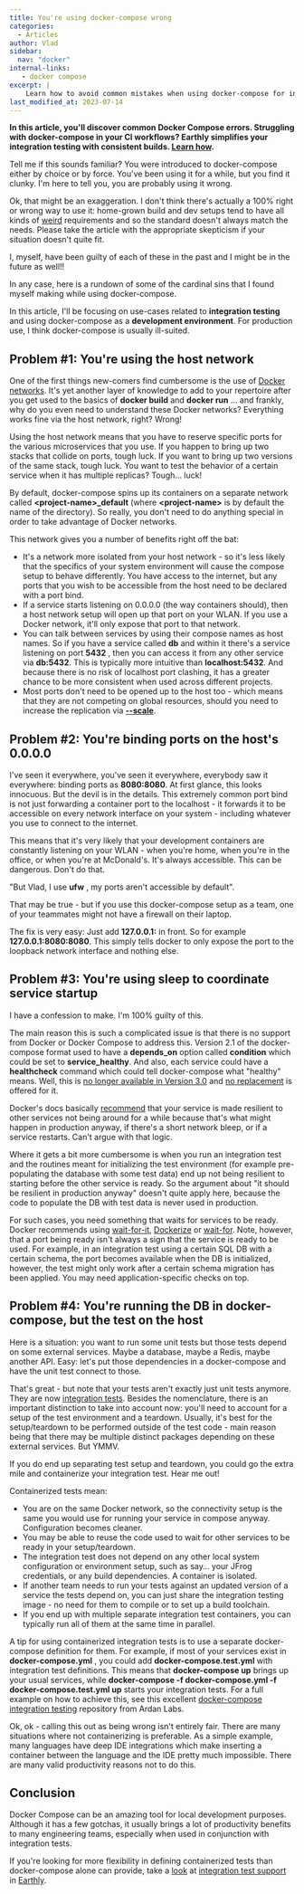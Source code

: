 ```yaml
---
title: You're using docker-compose wrong
categories:
  - Articles
author: Vlad
sidebar:
  nav: "docker"
internal-links:
   - docker compose
excerpt: |
    Learn how to avoid common mistakes when using docker-compose for integration testing and development environments. Discover the cardinal sins to avoid and best practices to follow for a smoother Docker experience.
last_modified_at: 2023-07-14
---
```

**In this article, you'll discover common Docker Compose errors. Struggling with docker-compose in your CI workflows? Earthly simplifies your integration testing with consistent builds. [Learn how](https://cloud.earthly.dev/login).**

<!-- vale HouseStyle.H2 = NO -->
Tell me if this sounds familiar? You were introduced to docker-compose either by choice or by force. You've been using it for a while, but you find it clunky. I'm here to tell you, you are probably using it wrong.

Ok, that might be an exaggeration. I don't think there's actually a 100% right or wrong way to use it: home-grown build and dev setups tend to have all kinds of [weird](/blog/dont-be-weird) requirements and so the standard doesn't always match the needs. Please take the article with the appropriate skepticism if your situation doesn't quite fit.

I, myself, have been guilty of each of these in the past and I might be in the future as well!!

In any case, here is a rundown of some of the cardinal sins that I found myself making while using docker-compose.

In this article, I'll be focusing on use-cases related to **integration testing** and using docker-compose as a **development environment**. For production use, I think docker-compose is usually ill-suited.

## Problem #1: You're using the host network

One of the first things new-comers find cumbersome is the use of [Docker networks](/blog/docker-networking). It's yet another layer of knowledge to add to your repertoire after you get used to the basics of **docker build** and **docker run** … and frankly, why do you even need to understand these Docker networks? Everything works fine via the host network, right? Wrong!

Using the host network means that you have to reserve specific ports for the various microservices that you use. If you happen to bring up two stacks that collide on ports, tough luck. If you want to bring up two versions of the same stack, tough luck. You want to test the behavior of a certain service when it has multiple replicas? Tough... luck!

By default, docker-compose spins up its containers on a separate network called **\<project-name\>\_default** (where **\<project-name\>** is by default the name of the directory). So really, you don't need to do anything special in order to take advantage of Docker networks.

This network gives you a number of benefits right off the bat:

- It's a network more isolated from your host network - so it's less likely that the specifics of your system environment will cause the compose setup to behave differently. You have access to the internet, but any ports that you wish to be accessible from the host need to be declared with a port bind.
- If a service starts listening on 0.0.0.0 (the way containers should), then a host network setup will open up that port on your WLAN. If you use a Docker network, it'll only expose that port to that network.
- You can talk between services by using their compose names as host names. So if you have a service called **db** and within it there's a service listening on port **5432** , then you can access it from any other service via **db:5432**. This is typically more intuitive than **localhost:5432**. And because there is no risk of localhost port clashing, it has a greater chance to be more consistent when used across different projects.
- Most ports don't need to be opened up to the host too - which means that they are not competing on global resources, should you need to increase the replication via [**--scale**](https://docs.docker.com/compose/reference/up/).

## Problem #2: You're binding ports on the host's 0.0.0.0

I've seen it everywhere, you've seen it everywhere, everybody saw it everywhere: binding ports as **8080:8080**. At first glance, this looks innocuous. But the devil is in the details. This extremely common port bind is not just forwarding a container port to the localhost - it forwards it to be accessible on every network interface on your system - including whatever you use to connect to the internet.

This means that it's very likely that your development containers are constantly listening on your WLAN - when you're home, when you're in the office, or when you're at McDonald's. It's always accessible. This can be dangerous. Don't do that.

"But Vlad, I use **ufw** , my ports aren't accessible by default".

That may be true - but if you use this docker-compose setup as a team, one of your teammates might not have a firewall on their laptop.

The fix is very easy: Just add **127.0.0.1:** in front. So for example **127.0.0.1:8080:8080**. This simply tells docker to only expose the port to the loopback network interface and nothing else.

## Problem #3: You're using sleep to coordinate service startup

I have a confession to make. I'm 100% guilty of this.

The main reason this is such a complicated issue is that there is no support from Docker or Docker Compose to address this. Version 2.1 of the docker-compose format used to have a **depends\_on** option called **condition** which could be set to **service\_healthy**. And also, each service could have a **healthcheck** command which could tell docker-compose what "healthy" means. Well, this is [no longer available in Version 3.0](https://docs.docker.com/compose/compose-file/#depends_on) and [no replacement](https://stackoverflow.com/questions/47710767/what-is-the-alternative-to-condition-form-of-depends-on-in-docker-compose-versio) is offered for it.

Docker's docs basically [recommend](https://docs.docker.com/compose/startup-order/) that your service is made resilient to other services not being around for a while because that's what might happen in production anyway, if there's a short network bleep, or if a service restarts. Can't argue with that logic.

Where it gets a bit more cumbersome is when you run an integration test and the routines meant for initializing the test environment (for example pre-populating the database with some test data) end up not being resilient to starting before the other service is ready. So the argument about "it should be resilient in production anyway" doesn't quite apply here, because the code to populate the DB with test data is never used in production.

For such cases, you need something that waits for services to be ready. Docker recommends using [wait-for-it](https://github.com/vishnubob/wait-for-it), [Dockerize](https://github.com/jwilder/dockerize) or [wait-for](https://github.com/Eficode/wait-for). Note, however, that a port being ready isn't always a sign that the service is ready to be used. For example, in an integration test using a certain SQL DB with a certain schema, the port becomes available when the DB is initialized, however, the test might only work after a certain schema migration has been applied. You may need application-specific checks on top.

## Problem #4: You're running the DB in docker-compose, but the test on the host

Here is a situation: you want to run some unit tests but those tests depend on some external services. Maybe a database, maybe a Redis, maybe another API. Easy: let's put those dependencies in a docker-compose and have the unit test connect to those.

That's great - but note that your tests aren't exactly just unit tests anymore. They are now [integration tests](/blog/unit-vs-integration). Besides the nomenclature, there is an important distinction to take into account now: you'll need to account for a setup of the test environment and a teardown. Usually, it's best for the setup/teardown to be performed outside of the test code - main reason being that there may be multiple distinct packages depending on these external services. But YMMV.

If you do end up separating test setup and teardown, you could go the extra mile and containerize your integration test. Hear me out!

Containerized tests mean:

- You are on the same Docker network, so the connectivity setup is the same you would use for running your service in compose anyway. Configuration becomes cleaner.
- You may be able to reuse the code used to wait for other services to be ready in your setup/teardown.
- The integration test does not depend on any other local system configuration or environment setup, such as say… your JFrog credentials, or any build dependencies. A container is isolated.
- If another team needs to run your tests against an updated version of a service the tests depend on, you can just share the integration testing image - no need for them to compile or to set up a build toolchain.
- If you end up with multiple separate integration test containers, you can typically run all of them at the same time in parallel.

A tip for using containerized integration tests is to use a separate docker-compose definition for them. For example, if most of your services exist in **docker-compose.yml** , you could add **docker-compose.test.yml** with integration test definitions. This means that **docker-compose up** brings up your usual services, while **docker-compose -f docker-compose.yml -f docker-compose.test.yml up** starts your integration tests. For a full example on how to achieve this, see this excellent [docker-compose integration testing](https://github.com/george-e-shaw-iv/integration-tests-example) repository from Ardan Labs.

Ok, ok - calling this out as being wrong isn't entirely fair. There are many situations where not containerizing is preferable. As a simple example, many languages have deep IDE integrations which make inserting a container between the language and the IDE pretty much impossible. There are many valid productivity reasons not to do this.

## Conclusion

Docker Compose can be an amazing tool for local development purposes. Although it has a few gotchas, it usually brings a lot of productivity benefits to many engineering teams, especially when used in conjunction with integration tests.

If you're looking for more flexibility in defining containerized tests than docker-compose alone can provide, take a [look](https://github.com/earthly/earthly/blob/0f48f14/examples/integration-test/Earthfile#L38-L44) at [integration test support](https://docs.earthly.dev/guides/integration) in [Earthly](https://earthly.dev/).
<!-- vale HouseStyle.H2 = YES -->
